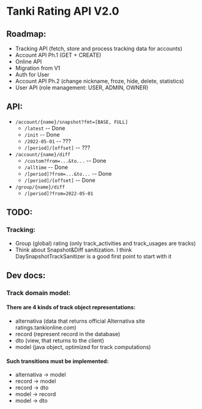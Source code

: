 # Tanki Rating API V2.0

## Roadmap: 

* Tracking API (fetch, store and process tracking data for accounts)
* Account API Ph.1 (GET + CREATE)
* Online API
* Migration from V1
* Auth for User
* Account API Ph.2 (change nickname, froze, hide, delete, statistics)
* User API (role management: USER, ADMIN, OWNER)

## API: 

* `/account/{name}/snapshot?fmt=[BASE, FULL]`
  * `/latest` -- Done
  * `/init` -- Done
  * `/2022-05-01` -- ???
  * `/[period]/[offset]` -- ???
* `/account/{name}/diff`
  * `/custom?from=...&to...`  -- Done
  * `/alltime` -- Done
  * `/[period]?from=...&to...` -- Done
  * `/[period]/[offset]` -- Done
* `/group/{name}/diff`
  * `/[period]?from=2022-05-01`

## TODO:

### Tracking: 
* Group (global) rating (only track_activities and track_usages are tracks)
* Think about Snapshot&Diff sanitization. I think DaySnapshotTrackSanitizer is a good first point to start with it

## Dev docs:

### Track domain model:

#### There are 4 kinds of track object representations:

* alternativa (data that returns official Alternativa site ratings.tankionline.com)
* record (represent record in the database)
* dto (view, that returns to the client)
* model (java object, optimized for track computations)

#### Such transitions must be implemented:

* alternativa -> model
* record -> model
* record -> dto 
* model -> record
* model -> dto


